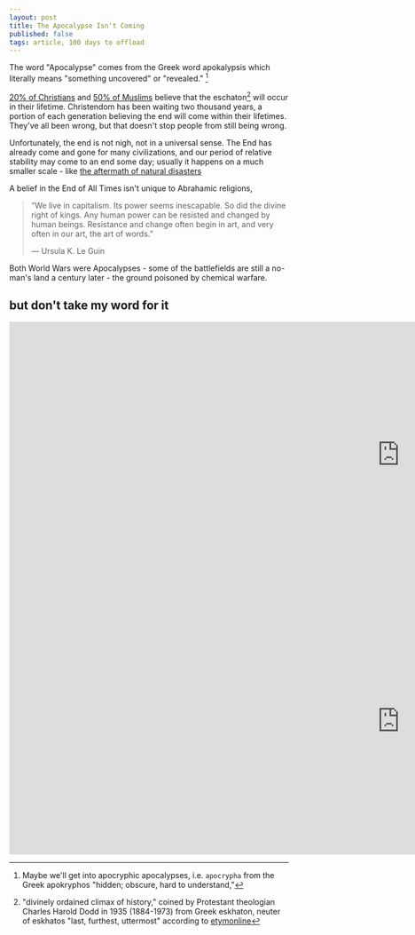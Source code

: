```yaml
---
layout: post
title: The Apocalypse Isn't Coming
published: false
tags: article, 100 days to offload
---
```



The word "Apocalypse" comes from the Greek word apokalypsis which literally means "something uncovered" or "revealed." [^1]

[20% of Christians][1] and [50% of Muslims][2] believe that the eschaton[^2]
will occur in their lifetime. Christendom has been waiting two thousand years,
a portion of each generation believing the end will come within their
lifetimes. They've all been wrong, but that doesn't stop people from still
being wrong.

Unfortunately, the end is not nigh, not in a universal sense. The End has
already come and gone for many civilizations, and our period of relative
stability may come to an end some day; usually it happens on a much smaller scale - like [the aftermath of natural disasters][5]

A belief in the End of All Times isn't unique to Abrahamic religions,

> “We live in capitalism. Its power seems inescapable. So did the divine right of kings. Any human power can be resisted and changed by human beings. Resistance and change often begin in art, and very often in our art, the art of words.”
>
> ― Ursula K. Le Guin

Both World Wars were Apocalypses - some of the battlefields are still a no-man's land a century later - the ground poisoned by chemical warfare.

## but don't take my word for it

<iframe width="1407" height="480" src="https://www.youtube.com/embed/UNDX4tUdj1Y?list=TLPQMjAxMDIwMjFYqKtrNH1uiA" title="YouTube video player" frameborder="0" allow="accelerometer; autoplay; clipboard-write; encrypted-media; gyroscope; picture-in-picture" allowfullscreen></iframe>

<iframe width="1407" height="480" src="https://www.youtube.com/embed/NP10A5ehOsY?list=TLPQMTUxMDIwMjE1z18EvmEJpA" title="YouTube video player" frameborder="0" allow="accelerometer; autoplay; clipboard-write; encrypted-media; gyroscope; picture-in-picture" allowfullscreen></iframe>


[^2]: "divinely ordained climax of history," coined by Protestant theologian Charles Harold Dodd in 1935 (1884-1973) from Greek eskhaton, neuter of eskhatos "last, furthest, uttermost" according to [etymonline][4]
[^1]: Maybe we'll get into apocryphic apocalypses, i.e. `apocrypha` from the Greek apokryphos "hidden; obscure, hard to understand,"

[1]: https://www.pewforum.org/2009/04/09/christians-views-on-the-return-of-christ/
[2]: https://www.pewforum.org/2012/08/09/the-worlds-muslims-unity-and-diversity-3-articles-of-faith/
[3]: https://www.ligonier.org/learn/articles/secular-eschatology
[4]: https://www.etymonline.com/word/eschaton#etymonline_v_32704
[5]: https://slate.com/culture/2017/06/what-really-happens-after-societal-collapse.html
